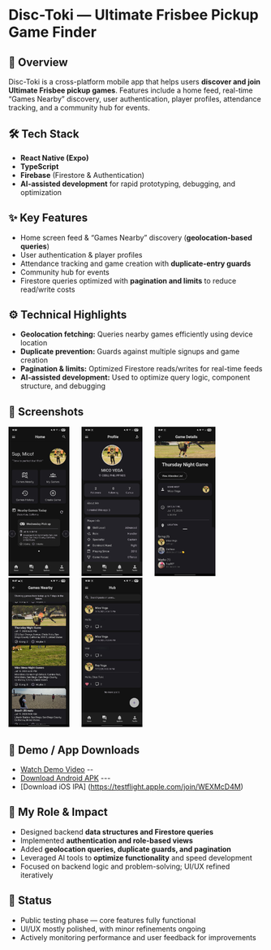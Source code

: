 # Disc-Toki — Ultimate Frisbee Pickup Game Finder

## 🚀 Overview
Disc-Toki is a cross-platform mobile app that helps users **discover and join Ultimate Frisbee pickup games**. Features include a home feed, real-time “Games Nearby” discovery, user authentication, player profiles, attendance tracking, and a community hub for events.

## 🛠️ Tech Stack
- **React Native (Expo)**  
- **TypeScript**  
- **Firebase** (Firestore & Authentication)  
- **AI-assisted development** for rapid prototyping, debugging, and optimization

## ✨ Key Features
- Home screen feed & “Games Nearby” discovery (**geolocation-based queries**)  
- User authentication & player profiles  
- Attendance tracking and game creation with **duplicate-entry guards**  
- Community hub for events  
- Firestore queries optimized with **pagination and limits** to reduce read/write costs  

## ⚙️ Technical Highlights
- **Geolocation fetching:** Queries nearby games efficiently using device location  
- **Duplicate prevention:** Guards against multiple signups and game creation
- **Pagination & limits:** Optimized Firestore reads/writes for real-time feeds  
- **AI-assisted development:** Used to optimize query logic, component structure, and debugging  

## 📸 Screenshots
<p float="left">
  <a href="screenshots/homescreen.jpg"><img src="screenshots/homescreen.jpg" width="120" style="margin-right:20px" /></a>
  <a href="screenshots/profile.jpg"><img src="screenshots/profile.jpg" width="120" style="margin-right:20px" /></a>
  <a href="screenshots/game-details.jpg"><img src="screenshots/game-details.jpg" width="120" style="margin-right:20px" /></a>
  <a href="screenshots/games-list.jpg"><img src="screenshots/games-list.jpg" width="120" style="margin-right:20px" /></a>
  <a href="screenshots/Hub.jpg"><img src="screenshots/Hub.jpg" width="120" /></a>
</p>


## 🎥 Demo / App Downloads
- [Watch Demo Video](https://drive.google.com/your-demo-video-link)  --
- [Download Android APK](https://drive.google.com/your-apk-link)  ---
- [Download iOS IPA] (https://testflight.apple.com/join/WEXMcD4M)

## 🧩 My Role & Impact
- Designed backend **data structures and Firestore queries**  
- Implemented **authentication and role-based views**  
- Added **geolocation queries, duplicate guards, and pagination**  
- Leveraged AI tools to **optimize functionality** and speed development  
- Focused on backend logic and problem-solving; UI/UX refined iteratively  

## 📌 Status
- Public testing phase — core features fully functional  
- UI/UX mostly polished, with minor refinements ongoing  
- Actively monitoring performance and user feedback for improvements
